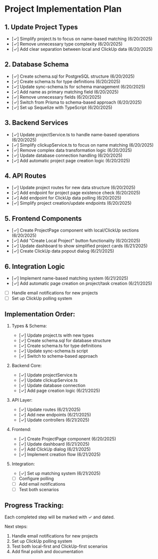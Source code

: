 # Project Implementation Plan

## 1. Update Project Types
- [✓] Simplify project.ts to focus on name-based matching (6/20/2025)
- [✓] Remove unnecessary type complexity (6/20/2025)
- [✓] Add clear separation between local and ClickUp data (6/20/2025)

## 2. Database Schema
- [✓] Create schema.sql for PostgreSQL structure (6/20/2025)
- [✓] Create schema.ts for type definitions (6/20/2025)
- [✓] Update sync-schema.ts for schema management (6/20/2025)
- [✓] Add name as primary matching field (6/20/2025)
- [✓] Remove unnecessary fields (6/20/2025)
- [✓] Switch from Prisma to schema-based approach (6/20/2025)
- [✓] Set up Sequelize with TypeScript (6/20/2025)

## 3. Backend Services
- [✓] Update projectService.ts to handle name-based operations (6/20/2025)
- [✓] Simplify clickupService.ts to focus on name matching (6/20/2025)
- [✓] Remove complex data transformation logic (6/20/2025)
- [✓] Update database connection handling (6/20/2025)
- [✓] Add automatic project page creation logic (6/20/2025)

## 4. API Routes
- [✓] Update project routes for new data structure (6/20/2025)
- [✓] Add endpoint for project page existence check (6/20/2025)
- [✓] Add endpoint for ClickUp data polling (6/20/2025)
- [✓] Simplify project creation/update endpoints (6/20/2025)

## 5. Frontend Components
- [✓] Create ProjectPage component with local/ClickUp sections (6/20/2025)
- [✓] Add "Create Local Project" button functionality (6/20/2025)
- [✓] Update dashboard to show simplified project cards (6/21/2025)
- [✓] Create ClickUp data popout dialog (6/21/2025)

## 6. Integration Logic
- [✓] Implement name-based matching system (6/21/2025)
- [✓] Add automatic page creation on project/task creation (6/21/2025)
- [ ] Handle email notifications for new projects
- [ ] Set up ClickUp polling system

## Implementation Order:

1. Types & Schema:
   - [✓] Update project.ts with new types
   - [✓] Create schema.sql for database structure
   - [✓] Create schema.ts for type definitions
   - [✓] Update sync-schema.ts script
   - [✓] Switch to schema-based approach

2. Backend Core:
   - [✓] Update projectService.ts
   - [✓] Update clickupService.ts
   - [✓] Update database connection
   - [✓] Add page creation logic (6/21/2025)

3. API Layer:
   - [✓] Update routes (6/21/2025)
   - [✓] Add new endpoints (6/21/2025)
   - [✓] Update controllers (6/21/2025)

4. Frontend:
   - [✓] Create ProjectPage component (6/20/2025)
   - [✓] Update dashboard (6/21/2025)
   - [✓] Add ClickUp dialog (6/21/2025)
   - [✓] Implement creation flow (6/21/2025)

5. Integration:
   - [✓] Set up matching system (6/21/2025)
   - [ ] Configure polling
   - [ ] Add email notifications
   - [ ] Test both scenarios

## Progress Tracking:
Each completed step will be marked with ✓ and dated.

Next steps:
1. Handle email notifications for new projects
2. Set up ClickUp polling system
3. Test both local-first and ClickUp-first scenarios
4. Add final polish and documentation
